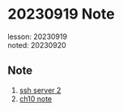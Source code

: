# 20230919 Note
lesson: 20230919  
noted: 20230920

## Note
1. [ssh server 2](20230919.md)
2. [ch10 note](ch10-1.md)
